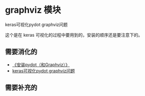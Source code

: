 


# graphviz 模块


keras可视化pydot graphviz问题


这个是在 keras 可视化的过程中要用到的，安装的顺序还是要注意下的。




## 需要消化的



- [《安装pydot（和Graphviz）》](https://blog.csdn.net/WuchangI/article/details/79589542?utm_source=blogxgwz1)
- [keras可视化pydot graphviz问题](https://www.jianshu.com/p/f3a0b2ca0ca8)

## 需要补充的
